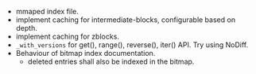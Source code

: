 * mmaped index file.
* implement caching for intermediate-blocks, configurable based on depth.
* implement caching for zblocks.
* `_with_versions` for get(), range(), reverse(), iter() API. Try using NoDiff.
* Behaviour of bitmap index documentation.
  * deleted entries shall also be indexed in the bitmap.
